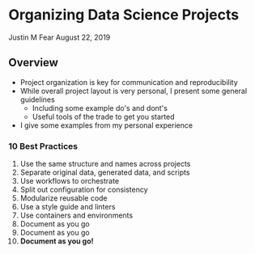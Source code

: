 # Organizing Data Science Projects

Justin M Fear August 22, 2019

## Overview

* Project organization is key for communication and reproducibility
* While overall project layout is very personal, I present some general guidelines
  * Including some example do's and dont's
  * Useful tools of the trade to get you started
* I give some examples from my personal experience

### 10 Best Practices

1. Use the same structure and names across projects
2. Separate original data, generated data, and scripts
3. Use workflows to orchestrate
4. Split out configuration for consistency
5. Modularize reusable code
6. Use a style guide and linters
7. Use containers and environments
8. Document as you go
9. Document as you go
10. **Document as you go!**
